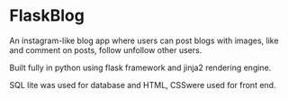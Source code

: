 # FlaskBlog

An instagram-like blog app where users can post blogs with images, like and comment on posts, follow unfollow other users.

Built fully in python using flask framework and jinja2 rendering engine.

SQL lite was used for database and HTML, CSSwere used for front end.
